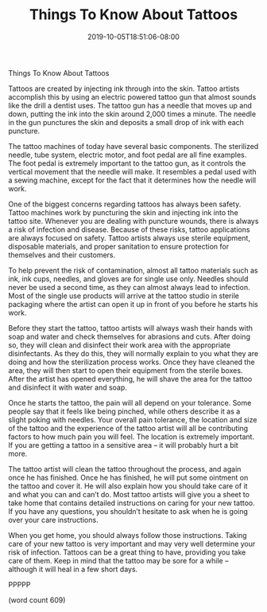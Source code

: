 ﻿---
title: "Things To Know About Tattoos"
date: 2019-10-05T18:51:06-08:00
description: "Tattoos Tips for Web Success"
featured_image: "/images/Tattoos.jpg"
tags: ["Tattoos"]
---

Things To Know About Tattoos

Tattoos are created by injecting ink through into the skin.  Tattoo artists accomplish this by using an electric powered tattoo gun that almost sounds like the drill a dentist uses.  The tattoo gun has a needle that moves up and down, putting the ink into the skin around 2,000 times a minute.  The needle in the gun punctures the skin and deposits a small drop of ink with each puncture.

The tattoo machines of today have several basic components.  The sterilized needle, tube system, electric motor, and foot pedal are all fine examples.  The foot pedal is extremely important to the tattoo gun, as it controls the vertical movement that the needle will make.  It resembles a pedal used with a sewing machine, except for the fact that it determines how the needle will work.

One of the biggest concerns regarding tattoos has always been safety.  Tattoo machines work by puncturing the skin and injecting ink into the tattoo site.  Whenever you are dealing with puncture wounds, there is always a risk of infection and disease.  Because of these risks, tattoo applications are always focused on safety.  Tattoo artists always use sterile equipment, disposable materials, and proper sanitation to ensure protection for themselves and their customers.

To help prevent the risk of contamination, almost all tattoo materials such as ink, ink cups, needles, and gloves are for single use only.  Needles should never be used a second time, as they can almost always lead to infection.  Most of the single use products will arrive at the tattoo studio in sterile packaging where the artist can open it up in front of you before he starts his work.

Before they start the tattoo, tattoo artists will always wash their hands with soap and water and check themselves for abrasions and cuts.  After doing so, they will clean and disinfect their work area with the appropriate disinfectants.  As they do this, they will normally explain to you what they are doing and how the sterilization process works.  Once they have cleaned the area, they will then start to open their equipment from the sterile boxes.  After the artist has opened everything, he will shave the area for the tattoo and disinfect it with water and soap.

Once he starts the tattoo, the pain will all depend on your tolerance.  Some people say that it feels like being pinched, while others describe it as a slight poking with needles.  Your overall pain tolerance, the location and size of the tattoo and the experience of the tattoo artist will all be contributing factors to how much pain you will feel.  The location is extremely important.  If you are getting a tattoo in a sensitive area – it will probably hurt a bit more.

The tattoo artist will clean the tattoo throughout the process, and again once he has finished.  Once he has finished, he will put some ointment on the tattoo and cover it.  He will also explain how you should take care of it and what you can and can’t do.  Most tattoo artists will give you a sheet to take home that contains detailed instructions on caring for your new tattoo.  If you have any questions, you shouldn’t hesitate to ask when he is going over your care instructions.

When you get home, you should always follow those instructions.  Taking care of your new tattoo is very important and may very well determine your risk of infection.  Tattoos can be a great thing to have, providing you take care of them.  Keep in mind that the tattoo may be sore for a while – although it will heal in a few short days.

PPPPP

(word count 609)
